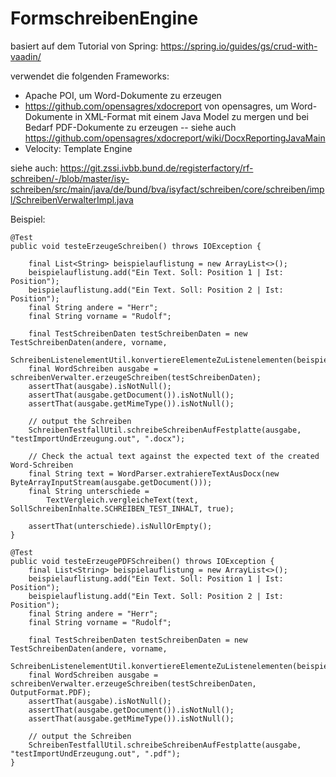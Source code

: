 # FormschreibenEngine

basiert auf dem Tutorial von Spring: https://spring.io/guides/gs/crud-with-vaadin/

verwendet die folgenden Frameworks:
- Apache POI, um Word-Dokumente zu erzeugen
- https://github.com/opensagres/xdocreport von opensagres, um Word-Dokumente in XML-Format mit einem Java Model zu mergen und bei Bedarf PDF-Dokumente zu erzeugen
-- siehe auch https://github.com/opensagres/xdocreport/wiki/DocxReportingJavaMain
- Velocity: Template Engine

siehe auch:
https://git.zssi.ivbb.bund.de/registerfactory/rf-schreiben/-/blob/master/isy-schreiben/src/main/java/de/bund/bva/isyfact/schreiben/core/schreiben/impl/SchreibenVerwalterImpl.java


Beispiel:

    @Test
    public void testeErzeugeSchreiben() throws IOException {

        final List<String> beispielauflistung = new ArrayList<>();
        beispielauflistung.add("Ein Text. Soll: Position 1 | Ist: Position");
        beispielauflistung.add("Ein Text. Soll: Position 2 | Ist: Position");
        final String andere = "Herr";
        final String vorname = "Rudolf";

        final TestSchreibenDaten testSchreibenDaten = new TestSchreibenDaten(andere, vorname,
            SchreibenListenelementUtil.konvertiereElementeZuListenelementen(beispielauflistung));
        final WordSchreiben ausgabe = schreibenVerwalter.erzeugeSchreiben(testSchreibenDaten);
        assertThat(ausgabe).isNotNull();
        assertThat(ausgabe.getDocument()).isNotNull();
        assertThat(ausgabe.getMimeType()).isNotNull();

        // output the Schreiben
        SchreibenTestfallUtil.schreibeSchreibenAufFestplatte(ausgabe, "testImportUndErzeugung.out", ".docx");

        // Check the actual text against the expected text of the created Word-Schreiben
        final String text = WordParser.extrahiereTextAusDocx(new ByteArrayInputStream(ausgabe.getDocument()));
        final String unterschiede =
            TextVergleich.vergleicheText(text, SollSchreibenInhalte.SCHREIBEN_TEST_INHALT, true);

        assertThat(unterschiede).isNullOrEmpty();
    }

    @Test
    public void testeErzeugePDFSchreiben() throws IOException {
        final List<String> beispielauflistung = new ArrayList<>();
        beispielauflistung.add("Ein Text. Soll: Position 1 | Ist: Position");
        beispielauflistung.add("Ein Text. Soll: Position 2 | Ist: Position");
        final String andere = "Herr";
        final String vorname = "Rudolf";

        final TestSchreibenDaten testSchreibenDaten = new TestSchreibenDaten(andere, vorname,
            SchreibenListenelementUtil.konvertiereElementeZuListenelementen(beispielauflistung));
        final WordSchreiben ausgabe = schreibenVerwalter.erzeugeSchreiben(testSchreibenDaten, OutputFormat.PDF);
        assertThat(ausgabe).isNotNull();
        assertThat(ausgabe.getDocument()).isNotNull();
        assertThat(ausgabe.getMimeType()).isNotNull();

        // output the Schreiben
        SchreibenTestfallUtil.schreibeSchreibenAufFestplatte(ausgabe, "testImportUndErzeugung.out", ".pdf");
    }

